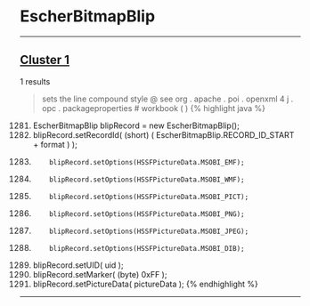 # EscherBitmapBlip

***

## [Cluster 1](./1)
1 results
> sets the line compound style @ see org . apache . poi . openxml 4 j . opc . packageproperties # workbook ( ) 
{% highlight java %}
1281. EscherBitmapBlip blipRecord = new EscherBitmapBlip();
1282. blipRecord.setRecordId( (short) ( EscherBitmapBlip.RECORD_ID_START + format ) );
1286.         blipRecord.setOptions(HSSFPictureData.MSOBI_EMF);
1289.         blipRecord.setOptions(HSSFPictureData.MSOBI_WMF);
1292.         blipRecord.setOptions(HSSFPictureData.MSOBI_PICT);
1295.         blipRecord.setOptions(HSSFPictureData.MSOBI_PNG);
1298.         blipRecord.setOptions(HSSFPictureData.MSOBI_JPEG);
1301.         blipRecord.setOptions(HSSFPictureData.MSOBI_DIB);
1305. blipRecord.setUID( uid );
1306. blipRecord.setMarker( (byte) 0xFF );
1307. blipRecord.setPictureData( pictureData );
{% endhighlight %}

***

